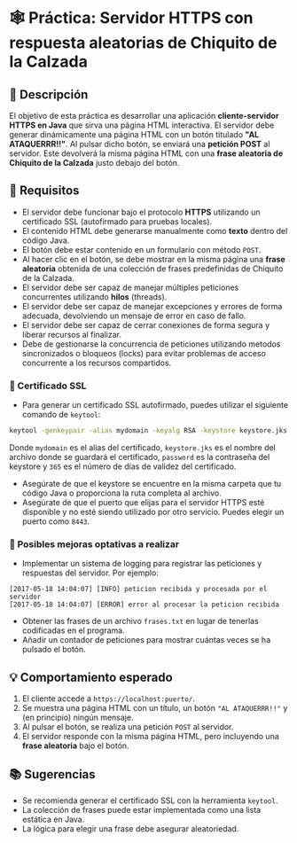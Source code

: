 # 🕸️ Práctica: Servidor HTTPS con respuesta aleatorias de Chiquito de la Calzada

## 🧾 Descripción

El objetivo de esta práctica es desarrollar una aplicación **cliente-servidor HTTPS en Java** que sirva una página HTML interactiva. El servidor debe generar dinámicamente una página HTML con un botón titulado **"AL ATAQUERRR!!"**. Al pulsar dicho botón, se enviará una **petición POST** al servidor. Este devolverá la misma página HTML con una **frase aleatoria de Chiquito de la Calzada** justo debajo del botón.

## 🎯 Requisitos

- El servidor debe funcionar bajo el protocolo **HTTPS** utilizando un certificado SSL (autofirmado para pruebas locales).
- El contenido HTML debe generarse manualmente como **texto** dentro del código Java.
- El botón debe estar contenido en un formulario con método `POST`.
- Al hacer clic en el botón, se debe mostrar en la misma página una **frase aleatoria** obtenida de una colección de frases predefinidas de Chiquito de la Calzada.
- El servidor debe ser capaz de manejar múltiples peticiones concurrentes utilizando **hilos** (threads).
- El servidor debe ser capaz de manejar excepciones y errores de forma adecuada, devolviendo un mensaje de error en caso de fallo.
- El servidor debe ser capaz de cerrar conexiones de forma segura y liberar recursos al finalizar.
- Debe de gestionarse la concurrencia de peticiones utilizando metodos sincronizados o bloqueos (locks) para evitar problemas de acceso concurrente a los recursos compartidos.

### 🔑 Certificado SSL
- Para generar un certificado SSL autofirmado, puedes utilizar el siguiente comando de `keytool`:

```bash
keytool -genkeypair -alias mydomain -keyalg RSA -keystore keystore.jks -storepass password -validity 365
```
Donde `mydomain` es el alias del certificado, `keystore.jks` es el nombre del archivo donde se guardará el certificado, `password` es la contraseña del keystore y `365` es el número de días de validez del certificado.
- Asegúrate de que el keystore se encuentre en la misma carpeta que tu código Java o proporciona la ruta completa al archivo.
- Asegúrate de que el puerto que elijas para el servidor HTTPS esté disponible y no esté siendo utilizado por otro servicio. Puedes elegir un puerto como `8443`.

### 🔌 Posibles mejoras optativas a realizar
- Implementar un sistema de logging para registrar las peticiones y respuestas del servidor. 
Por ejemplo: 
```log
[2017-05-18 14:04:07] [INFO] peticion recibida y procesada por el servidor
[2017-05-18 14:04:07] [ERROR] error al procesar la peticion recibida
```
- Obtener las frases de un archivo `frases.txt` en lugar de tenerlas codificadas en el programa.
- Añadir un contador de peticiones para mostrar cuántas veces se ha pulsado el botón.

## 💡 Comportamiento esperado

1. El cliente accede a `https://localhost:puerto/`.
2. Se muestra una página HTML con un título, un botón `"AL ATAQUERRR!!"` y (en principio) ningún mensaje.
3. Al pulsar el botón, se realiza una petición `POST` al servidor.
4. El servidor responde con la misma página HTML, pero incluyendo una **frase aleatoria** bajo el botón.

## 📚 Sugerencias
- Se recomienda generar el certificado SSL con la herramienta `keytool`.
- La colección de frases puede estar implementada como una lista estática en Java.
- La lógica para elegir una frase debe asegurar aleatoriedad.


